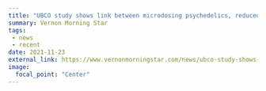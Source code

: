 ```yaml
---
title: "UBCO study shows link between microdosing psychedelics, reduced anxiety and depression"
summary: Vernon Morning Star
tags:
 - news
 - recent
date: 2021-11-23
external_link: https://www.vernonmorningstar.com/news/ubco-study-shows-link-between-microdosing-psychedelics-reduced-anxiety-and-depression/
image:
  focal_point: "Center"
---
```

